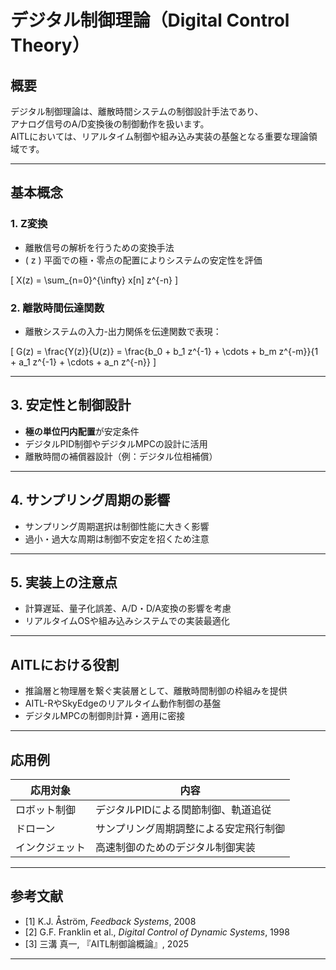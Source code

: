 
# デジタル制御理論（Digital Control Theory）

## 概要

デジタル制御理論は、離散時間システムの制御設計手法であり、  
アナログ信号のA/D変換後の制御動作を扱います。  
AITLにおいては、リアルタイム制御や組み込み実装の基盤となる重要な理論領域です。

---

## 基本概念

### 1. Z変換

- 離散信号の解析を行うための変換手法  
- \( z \) 平面での極・零点の配置によりシステムの安定性を評価

\[
X(z) = \sum_{n=0}^{\infty} x[n] z^{-n}
\]

### 2. 離散時間伝達関数

- 離散システムの入力-出力関係を伝達関数で表現：

\[
G(z) = \frac{Y(z)}{U(z)} = \frac{b_0 + b_1 z^{-1} + \cdots + b_m z^{-m}}{1 + a_1 z^{-1} + \cdots + a_n z^{-n}}
\]

---

## 3. 安定性と制御設計

- **極の単位円内配置**が安定条件  
- デジタルPID制御やデジタルMPCの設計に活用  
- 離散時間の補償器設計（例：デジタル位相補償）

---

## 4. サンプリング周期の影響

- サンプリング周期選択は制御性能に大きく影響  
- 過小・過大な周期は制御不安定を招くため注意

---

## 5. 実装上の注意点

- 計算遅延、量子化誤差、A/D・D/A変換の影響を考慮  
- リアルタイムOSや組み込みシステムでの実装最適化

---

## AITLにおける役割

- 推論層と物理層を繋ぐ実装層として、離散時間制御の枠組みを提供  
- AITL-RやSkyEdgeのリアルタイム動作制御の基盤  
- デジタルMPCの制御則計算・適用に密接

---

## 応用例

| 応用対象 | 内容 |
|----------|------|
| ロボット制御 | デジタルPIDによる関節制御、軌道追従 |
| ドローン | サンプリング周期調整による安定飛行制御 |
| インクジェット | 高速制御のためのデジタル制御実装 |

---

## 参考文献

- [1] K.J. Åström, *Feedback Systems*, 2008  
- [2] G.F. Franklin et al., *Digital Control of Dynamic Systems*, 1998  
- [3] 三溝 真一, 『AITL制御論概論』, 2025  

---


